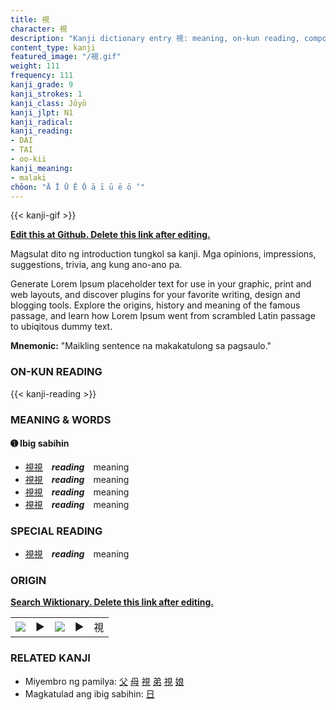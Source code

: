 ```yaml
---
title: 視
character: 視
description: "Kanji dictionary entry 視: meaning, on-kun reading, compounds, origin, related kanji"
content_type: kanji
featured_image: "/視.gif"
weight: 111
frequency: 111
kanji_grade: 9
kanji_strokes: 1
kanji_class: Jōyō
kanji_jlpt: N1
kanji_radical: 
kanji_reading: 
- DAI
- TAI
- oo-kii
kanji_meaning:
- malaki
chōon: "Ā Ī Ū Ē Ō ā ī ū ē ō ’"
---
```

[//]: # (Don't edit the line below. Kanji animated GIF code is automatically generated.)
{{< kanji-gif >}}

[//]: # (Edit below this line.)

**[Edit this at Github. Delete this link after editing.](https://github.com/tim0g/tim/tree/main/content/kanji/視/index.md)**

Magsulat dito ng introduction tungkol sa kanji. Mga opinions, impressions, suggestions, trivia, ang kung ano-ano pa.

Generate Lorem Ipsum placeholder text for use in your graphic, print and web layouts, and discover plugins for your favorite writing, design and blogging tools. Explore the origins, history and meaning of the famous passage, and learn how Lorem Ipsum went from scrambled Latin passage to ubiqitous dummy text.
 
**Mnemonic:** "Maikling sentence na makakatulong sa pagsaulo."

### ON-KUN READING

[//]: # (Don't edit the line below. ON-KUN READING code is automatically generated.)
{{< kanji-reading >}}

### MEANING & WORDS

#### ➊ **Ibig sabihin**
  - [視](../視)[視](../視)　***reading***　meaning
  - [視](../視)[視](../視)　***reading***　meaning
  - [視](../視)[視](../視)　***reading***　meaning
  - [視](../視)[視](../視)　***reading***　meaning

### SPECIAL READING
  - [視](../視)[視](../視)　***reading***　meaning

### ORIGIN

**[Search Wiktionary. Delete this link after editing.](https://wiktionary.org/wiki/視)**
<table class="kanji-table"><tr><td>
<img src="60px-視-bronze.svg.png">
</td><td>▶</td><td>
<img src="60px-視-oracle.svg.png">
</td><td>▶</td>
<td class="kanji-origin">視</td>
</tr></table>

### RELATED KANJI
- Miyembro ng pamilya: [父](../父) [母](../母) [視](../視) [弟](../弟) [視](../視) [娘](../娘)
- Magkatulad ang ibig sabihin: [日](../日)

